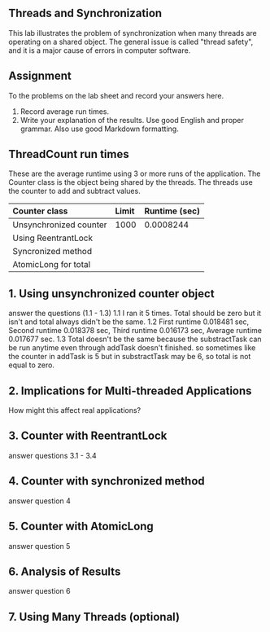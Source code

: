 ## Threads and Synchronization

This lab illustrates the problem of synchronization when many threads are operating on a shared object.  The general issue is called "thread safety", and it is a major cause of errors in computer software.

## Assignment

To the problems on the lab sheet and record your answers here.

1. Record average run times.
2. Write your explanation of the results.  Use good English and proper grammar.  Also use good Markdown formatting.

## ThreadCount run times

These are the average runtime using 3 or more runs of the application.
The Counter class is the object being shared by the threads.
The threads use the counter to add and subtract values.

| Counter class           | Limit              | Runtime (sec)   |
|:------------------------|:-------------------|-----------------|
| Unsynchronized counter  |                1000|        0.0008244|
| Using ReentrantLock     |                    |                 |
| Syncronized method      |                    |                 |
| AtomicLong for total    |                    |                 |

## 1. Using unsynchronized counter object

answer the questions (1.1 - 1.3)
1.1 I ran it 5 times. Total should be zero but it isn't and total always didn't be the same.
1.2 First runtime 0.018481 sec, Second runtime 0.018378 sec, Third runtime 0.016173 sec, Average runtime 0.017677 sec.
1.3 Total doesn't be the same because the substractTask can be run anytime even through addTask doesn't finished. so sometimes like the counter in addTask is 5 but in substractTask may be 6, so total is not equal to zero.

## 2. Implications for Multi-threaded Applications

How might this affect real applications?  

## 3. Counter with ReentrantLock

answer questions 3.1 - 3.4

## 4. Counter with synchronized method

answer question 4

## 5. Counter with AtomicLong

answer question 5

## 6. Analysis of Results

answer question 6

## 7. Using Many Threads (optional)

